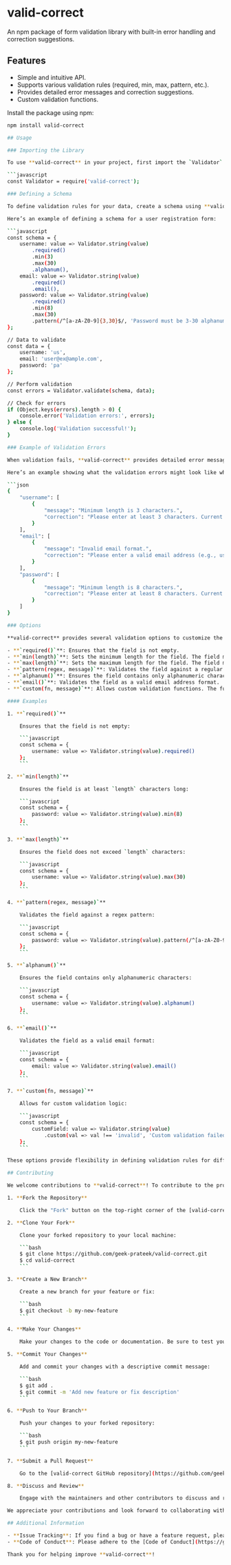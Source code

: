 # valid-correct
An npm package of form validation library with built-in error handling and correction suggestions.

## Features

- Simple and intuitive API.
- Supports various validation rules (required, min, max, pattern, etc.).
- Provides detailed error messages and correction suggestions.
- Custom validation functions.

Install the package using npm:

```bash
npm install valid-correct

## Usage

### Importing the Library

To use **valid-correct** in your project, first import the `Validator` class:

```javascript
const Validator = require('valid-correct');

### Defining a Schema

To define validation rules for your data, create a schema using **valid-correct**. A schema is an object where each key represents a field to be validated, and the value is a function that applies validation rules to that field.

Here’s an example of defining a schema for a user registration form:

```javascript
const schema = {
    username: value => Validator.string(value)
        .required()
        .min(3)
        .max(30)
        .alphanum(),
    email: value => Validator.string(value)
        .required()
        .email(),
    password: value => Validator.string(value)
        .required()
        .min(8)
        .max(30)
        .pattern(/^[a-zA-Z0-9]{3,30}$/, 'Password must be 3-30 alphanumeric characters.')
};

// Data to validate
const data = {
    username: 'us',
    email: 'user@ex@ample.com',
    password: 'pa'
};

// Perform validation
const errors = Validator.validate(schema, data);

// Check for errors
if (Object.keys(errors).length > 0) {
    console.error('Validation errors:', errors);
} else {
    console.log('Validation successful!');
}

### Example of Validation Errors

When validation fails, **valid-correct** provides detailed error messages and correction suggestions to help users fix their input. The errors object returned by the `Validator.validate` method includes information about each validation issue.

Here’s an example showing what the validation errors might look like when the data does not meet the schema requirements:

```json
{
    "username": [
        {
            "message": "Minimum length is 3 characters.",
            "correction": "Please enter at least 3 characters. Current length is 2."
        }
    ],
    "email": [
        {
            "message": "Invalid email format.",
            "correction": "Please enter a valid email address (e.g., user@example.com)."
        }
    ],
    "password": [
        {
            "message": "Minimum length is 8 characters.",
            "correction": "Please enter at least 8 characters. Current length is 2."
        }
    ]
}

### Options

**valid-correct** provides several validation options to customize the validation rules according to your needs. Here’s a breakdown of the available validation methods:

- **`required()`**: Ensures that the field is not empty.
- **`min(length)`**: Sets the minimum length for the field. The field must be at least `length` characters long.
- **`max(length)`**: Sets the maximum length for the field. The field must be no longer than `length` characters.
- **`pattern(regex, message)`**: Validates the field against a regular expression. You can provide a custom error message if the value does not match the pattern.
- **`alphanum()`**: Ensures the field contains only alphanumeric characters (letters and numbers).
- **`email()`**: Validates the field as a valid email address format.
- **`custom(fn, message)`**: Allows custom validation functions. The function `fn` should return `true` if the value is valid or an error message if it is not.

#### Examples

1. **`required()`**

    Ensures that the field is not empty:

    ```javascript
    const schema = {
        username: value => Validator.string(value).required()
    };
    ```

2. **`min(length)`**

    Ensures the field is at least `length` characters long:

    ```javascript
    const schema = {
        password: value => Validator.string(value).min(8)
    };
    ```

3. **`max(length)`**

    Ensures the field does not exceed `length` characters:

    ```javascript
    const schema = {
        username: value => Validator.string(value).max(30)
    };
    ```

4. **`pattern(regex, message)`**

    Validates the field against a regex pattern:

    ```javascript
    const schema = {
        password: value => Validator.string(value).pattern(/^[a-zA-Z0-9]{8,}$/, 'Password must be at least 8 alphanumeric characters.')
    };
    ```

5. **`alphanum()`**

    Ensures the field contains only alphanumeric characters:

    ```javascript
    const schema = {
        username: value => Validator.string(value).alphanum()
    };
    ```

6. **`email()`**

    Validates the field as a valid email format:

    ```javascript
    const schema = {
        email: value => Validator.string(value).email()
    };
    ```

7. **`custom(fn, message)`**

    Allows for custom validation logic:

    ```javascript
    const schema = {
        customField: value => Validator.string(value)
            .custom(val => val !== 'invalid', 'Custom validation failed.')
    };
    ```

These options provide flexibility in defining validation rules for different scenarios and ensure that your data meets specific requirements.

## Contributing

We welcome contributions to **valid-correct**! To contribute to the project, follow these steps:

1. **Fork the Repository**

    Click the "Fork" button on the top-right corner of the [valid-correct GitHub repository](https://github.com/geek-prateek/valid-correct) to create your own copy of the repository.

2. **Clone Your Fork**

    Clone your forked repository to your local machine:

    ```bash
    $ git clone https://github.com/geek-prateek/valid-correct.git
    $ cd valid-correct
    ```

3. **Create a New Branch**

    Create a new branch for your feature or fix:

    ```bash
    $ git checkout -b my-new-feature
    ```

4. **Make Your Changes**

    Make your changes to the code or documentation. Be sure to test your changes and ensure they work as expected.

5. **Commit Your Changes**

    Add and commit your changes with a descriptive commit message:

    ```bash
    $ git add .
    $ git commit -m 'Add new feature or fix description'
    ```

6. **Push to Your Branch**

    Push your changes to your forked repository:

    ```bash
    $ git push origin my-new-feature
    ```

7. **Submit a Pull Request**

    Go to the [valid-correct GitHub repository](https://github.com/geek-prateek/valid-correct) and open a pull request. Provide a clear description of the changes you made and any relevant details.

8. **Discuss and Review**

    Engage with the maintainers and other contributors to discuss and review your pull request. Address any feedback or requested changes.

We appreciate your contributions and look forward to collaborating with you!

## Additional Information

- **Issue Tracking**: If you find a bug or have a feature request, please open an issue on the [GitHub Issues page](https://github.com/geek-prateek/valid-correct/issues).
- **Code of Conduct**: Please adhere to the [Code of Conduct](https://github.com/geek-prateek/valid-correct/blob/main/CODE_OF_CONDUCT.md) when contributing to the project.

Thank you for helping improve **valid-correct**!
